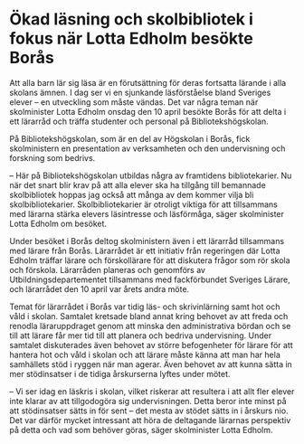 # Ökad läsning och skolbibliotek i fokus när Lotta Edholm besökte Borås

Att alla barn lär sig läsa är en förutsättning för deras fortsatta lärande i alla skolans ämnen. I dag ser vi en sjunkande läsförståelse bland Sveriges elever – en utveckling som måste vändas. Det var några teman när skolminister Lotta Edholm onsdag den 10 april besökte Borås för att delta i ett lärarråd och träffa studenter och personal på Bibliotekshögskolan.

På Bibliotekshögskolan, som är en del av Högskolan i Borås, fick skolministern en presentation av verksamheten och den undervisning och forskning som bedrivs.

– Här på Bibliotekshögskolan utbildas några av framtidens bibliotekarier. Nu när det snart blir krav på att alla elever ska ha tillgång till bemannade skolbibliotek hoppas jag också att många av dem kommer vilja bli skolbibliotekarier. Skolbibliotekarier är otroligt viktiga för att tillsammans med lärarna stärka elevers läsintresse och läsförmåga, säger skolminister Lotta Edholm om besöket.

Under besöket i Borås deltog skolministern även i ett lärarråd tillsammans med lärare från Borås. Lärarrådet är ett initiativ från regeringen där Lotta Edholm träffar lärare och förskollärare för att diskutera frågor som rör skola och förskola. Lärarråden planeras och genomförs av Utbildningsdepartementet tillsammans med fackförbundet Sveriges Lärare, och lärarrådet den 10 april var årets andra möte.

Temat för lärarrådet i Borås var tidig läs- och skrivinlärning samt hot och våld i skolan. Samtalet kretsade bland annat kring behovet av att freda och renodla läraruppdraget genom att minska den administrativa bördan och se till att lärare får mer tid till att planera och bedriva undervisning. Under samtalet diskuterades även behovet av större befogenheter för lärare för att hantera hot och våld i skolan och att lärare måste känna att man har hela samhällets stöd i ryggen när man agerar. Även behovet av att kunna sätta in mer stödinsatser i de tidiga årskurserna lyftes under mötet.

– Vi ser idag en läskris i skolan, vilket riskerar att resultera i att allt fler elever inte klarar av att tillgodogöra sig undervisningen. Detta beror inte minst på att stödinsatser sätts in för sent – det mesta av stödet sätts in i årskurs nio. Det var därför mycket intressant att höra de deltagande lärarnas perspektiv på detta och vad som behöver göras, säger skolminister Lotta Edholm.
